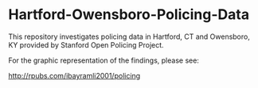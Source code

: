 # Hartford-Owensboro-Policing-Data

This repository investigates policing data in Hartford, CT and Owensboro, KY provided by Stanford Open Policing Project. 

For the graphic representation of the findings, please see:

http://rpubs.com/ibayramli2001/policing
